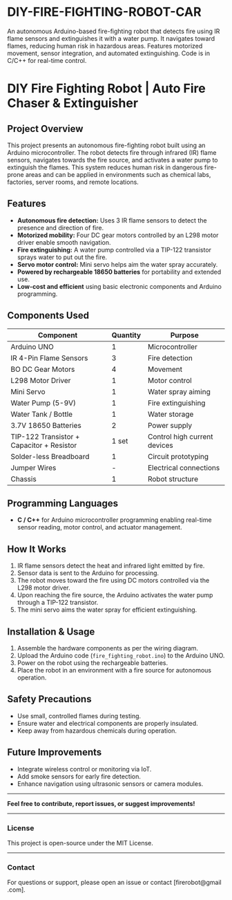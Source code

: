 # DIY-FIRE-FIGHTING-ROBOT-CAR
An autonomous Arduino-based fire-fighting robot that detects fire using IR flame sensors and extinguishes it with a water pump. It navigates toward flames, reducing human risk in hazardous areas. Features motorized movement, sensor integration, and automated extinguishing. Code is in C/C++ for real-time control.

# DIY Fire Fighting Robot | Auto Fire Chaser & Extinguisher

## Project Overview
This project presents an autonomous fire-fighting robot built using an Arduino microcontroller. The robot detects fire through infrared (IR) flame sensors, navigates towards the fire source, and activates a water pump to extinguish the flames. This system reduces human risk in dangerous fire-prone areas and can be applied in environments such as chemical labs, factories, server rooms, and remote locations.

## Features
- **Autonomous fire detection:** Uses 3 IR flame sensors to detect the presence and direction of fire.
- **Motorized mobility:** Four DC gear motors controlled by an L298 motor driver enable smooth navigation.
- **Fire extinguishing:** A water pump controlled via a TIP-122 transistor sprays water to put out the fire.
- **Servo motor control:** Mini servo helps aim the water spray accurately.
- **Powered by rechargeable 18650 batteries** for portability and extended use.
- **Low-cost and efficient** using basic electronic components and Arduino programming.

## Components Used
| Component                  | Quantity | Purpose                                |
|----------------------------|----------|---------------------------------------|
| Arduino UNO                | 1        | Microcontroller                        |
| IR 4-Pin Flame Sensors     | 3        | Fire detection                        |
| BO DC Gear Motors          | 4        | Movement                             |
| L298 Motor Driver          | 1        | Motor control                        |
| Mini Servo                 | 1        | Water spray aiming                   |
| Water Pump (5-9V)          | 1        | Fire extinguishing                   |
| Water Tank / Bottle        | 1        | Water storage                       |
| 3.7V 18650 Batteries       | 2        | Power supply                       |
| TIP-122 Transistor + Capacitor + Resistor | 1 set  | Control high current devices       |
| Solder-less Breadboard     | 1        | Circuit prototyping                  |
| Jumper Wires               | -        | Electrical connections               |
| Chassis                   | 1        | Robot structure                     |

## Programming Languages
- **C / C++** for Arduino microcontroller programming enabling real-time sensor reading, motor control, and actuator management.

## How It Works
1. IR flame sensors detect the heat and infrared light emitted by fire.
2. Sensor data is sent to the Arduino for processing.
3. The robot moves toward the fire using DC motors controlled via the L298 motor driver.
4. Upon reaching the fire source, the Arduino activates the water pump through a TIP-122 transistor.
5. The mini servo aims the water spray for efficient extinguishing.

## Installation & Usage
1. Assemble the hardware components as per the wiring diagram.
2. Upload the Arduino code (`fire_fighting_robot.ino`) to the Arduino UNO.
3. Power on the robot using the rechargeable batteries.
4. Place the robot in an environment with a fire source for autonomous operation.

## Safety Precautions
- Use small, controlled flames during testing.
- Ensure water and electrical components are properly insulated.
- Keep away from hazardous chemicals during operation.

## Future Improvements
- Integrate wireless control or monitoring via IoT.
- Add smoke sensors for early fire detection.
- Enhance navigation using ultrasonic sensors or camera modules.

---

**Feel free to contribute, report issues, or suggest improvements!**

---

### License
This project is open-source under the MIT License.

---

### Contact
For questions or support, please open an issue or contact [firerobot@gmail
.com].
